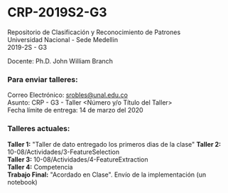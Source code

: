 # CRP-2019S2-G3

Repositorio de Clasificación y Reconocimiento de Patrones  
Universidad Nacional - Sede Medellin  
2019-2S - G3  

Docente: Ph.D. John William Branch  

### Para enviar talleres:  

Correo Electrónico: srobles@unal.edu.co  
Asunto: CRP - G3 - Taller <Número y/o Título del Taller>  
Fecha límite de entrega: 14 de marzo del 2020  

### Talleres actuales:  
**Taller 1:** "Taller de dato entregado los primeros dias de la clase"
**Taller 2:** 10-08/Actividades/3-FeatureSelection  
**Taller 3:** 10-08/Actividades/4-FeatureExtraction  
**Taller 4:** Competencia  
**Trabajo Final:** "Acordado en Clase". Envío de la implementación (un notebook)  